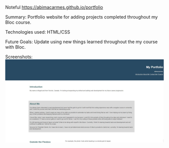 Noteful
https://abimacarmes.github.io/portfolio

Summary: Portfolio website for adding projects completed throughout my Bloc course.

Technologies used: HTML/CSS

Future Goals: Update using new things learned throughout the my course with Bloc.

Screenshots:
![image](/portfolioScreenshot.JPG)
